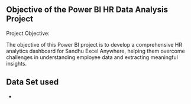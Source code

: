 ## Objective of the Power BI HR Data Analysis Project

Project Objective:

The objective of this Power BI project is to develop a comprehensive HR analytics dashboard for Sandhu Excel Anywhere, helping them overcome challenges in understanding employee data and extracting meaningful insights.


## Data Set used
 - <a href="https://github.com/yuvayash2631/Data-Analysis-Dashboard/blob/main/Employee%20Sample%20Data.xlsx">
